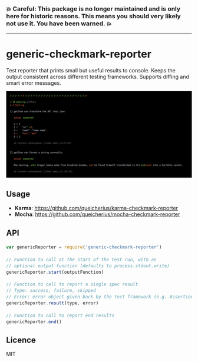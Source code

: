 ### :boom: Careful: This package is no longer maintained and is only here for historic reasons. This means you should very likely not use it. You have been warned. :boom:

---

# generic-checkmark-reporter

Test reporter that prints small but useful results to console.
Keeps the output consistent across different testing frameworks.
Supports diffing and smart error messages.

![](screenshot.png)

## Usage

- **Karma**: https://github.com/queicherius/karma-checkmark-reporter
- **Mocha**: https://github.com/queicherius/mocha-checkmark-reporter

## API

```js
var genericReporter = require('generic-checkmark-reporter')

// Function to call at the start of the test run, with an
// optional output function (defaults to process.stdout.write)
genericReporter.start(outputFunction)

// Function to call to report a single spec result
// Type: success, failure, skipped
// Error: error object given back by the test framework (e.g. AssertionError)
genericReporter.result(type, error)

// Function to call to report end results
genericReporter.end()
```

## Licence

MIT
